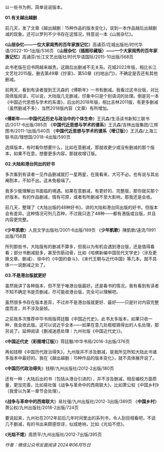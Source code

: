 以一些书为例，简单说说版本。

**01.有关越出越删**

前几天，发了文章《越出越删｜15种作品的版本变化》，说到一本作品越后出越删减的现象。还可以罗列不少书存在这情况，特意说一本《山居杂忆》。

《**山居杂忆——一位大家闺秀的百年家族记忆**》高诵芬/花城出版社/时代华语/2022-10-1出版/536页
《**山居杂忆（插图珍藏版）——一个大家闺秀的百年家族记忆**》高诵芬/长江文艺出版社/时代华语国际/2015-10出版/568页

此书老版在旧书网越来越贵。这跟后出删减不无关系。花城2022年版，相比长江文艺社2015版，删去第49章《抄家》、第50章《扫地出门》，不确定是否还有其他删减。

前两天，看到有读者提到王汎森的《傅斯年》一书有删减。我看过这书台版，对比简体版阅读，可以说，大陆版几无删减，印象中只是个别语词的处理。倒是另一本《中国近代思想与学术的系谱》，后出的2018年版，相比吉林2011版，有更多删减（虽然删减不多），当然2018版内容（文章）有所增加。

《**傅斯年——中国代近历史与政治中的个体生命**》王汎森/生活读书新知三联书店/2017-6出版/385页
《**中国代近思想与学术的谱系**》王汎森/吉林出版集团/三辉图书/2011-1出版/540页
《**中国代近思想与学术的谱系（增订版）**》王汎森/上海三联书店/理想国/2018-4出版/590页

选择版本，有时看你想要什么，比如在意删减，那就收更少或没有删减的那个版本，如果不在意，想要更多内容，那就收增订版。

**02.大陆和港台同出的好书**

多次看到有读者一见作品删减就打一星两星，在我看来，大可不必。也有说与其出阉割本，不如不出。这未免极端了。

我多少能理解出书面临的境遇。如果在意删减，有更好的、完整版，那你就买那个好版本。有的作品删减，情有可原，或者有所删减不至大影响，那我还是会收。

前几天，整理了《大陆出版的48种好书》。讲的大陆和港台同出版的好书，但版本会有差异。这种情况可列几百种，不过我只选了48种——都有港版或台版，并且内容更完整。

《**少年凯歌**》人民文学出版社/2001-6出版/189页
《**少年凱歌**》陳凱歌/遠流/1991出版/158頁

所列那些书，大陆版有的删减不算多，但我以为有机会遇到港台版，还是值得看看；部分书删减挺多，甚至伤筋动骨，比如《哈佛新编中国现代文学史》（涉及更换文章、删减）、徐中约《中国的奋斗》、《末代王朝与近代中国》等几本。就不具体一一说删减之处了。

**03.不是港台版就更好**

虽然我讲了各种版本，但不至于唯港台版最好。还是看书的情况。我有看到有读者不知不确定书是否删减，尽可能收港台版，完全可以理解吧。

虽然很多书存在版本差异，不过并不是港台版就更好、最好——只是针对内容完整度而言，并不涉及装帧。

之前我多次推荐中华书局版蒋廷黻《中国近代史》。此书太多版本，如果只收一种，我会收此版。这可以说近乎全本——如果在意几处框框猜得出的人名处理，那另说了。延伸阅读《删减迷惑处理｜九州社版《中国近代史》》。

《**中国近代史（彩图增订版）**》蒋廷黻/中华书局/2016-3出版/376页

再如钱穆《中国历代政治得失》，九州版并不涉及删减，是我所见所知大陆此书诸多版本中最好的。我在《越出越删｜15种作品的版本变化》，就不具体展开说了。

《**中国历代政治得失**》钱穆/九州出版社/2012-2出版/180页

还有一种：大陆后出的书（包括从港台引进的），并不涉及删减，相反编校方面质量，更加完善。比如易社强《战争与革命中的西南联大》，比如萧公权《中国乡村》（我曾以为某一章节会处理）。

《**战争与革命中的西南联大**》易社强/九州出版社/2012-3出版/389页
《**中国乡村**》萧公权/九州出版社/2018-2出版/724页

要说起来，九州社在2012年前后几年时间里出的系列书，令人刮目相看吧，不说几不删减，有的书出来颇感惊讶，似成绝响，比如《光焰不熄》。

《**光焰不熄**》周质平/九州出版社/2012-7出版/395页

_作者：微信公众号​反面阅读 2024年06月15日_
